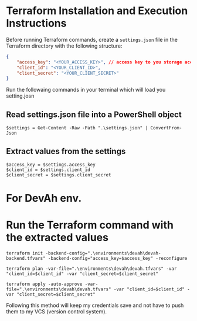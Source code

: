 # Terraform Installation and Execution Instructions

Before running Terraform commands, create a `settings.json` file in the Terraform directory with the following structure:
```json
{
    "access_key": "<YOUR_ACCESS_KEY>", // access key to you storage account in the RG the precreated by you in Azure, that needed by TF , to save the TF status.
    "client_id": "<YOUR_CLIENT_ID>",
    "client_secret": "<YOUR_CLIENT_SECRET>"
}
```
Run the followaing commands in your terminal which will load you setting.josn
## Read settings.json file into a PowerShell object

```
$settings = Get-Content -Raw -Path ".\settings.json" | ConvertFrom-Json
```


## Extract values from the settings
```
$access_key = $settings.access_key
$client_id = $settings.client_id
$client_secret = $settings.client_secret
```


# For DevAh env.
# Run the Terraform command with the extracted values

```
terraform init -backend-config=".\environments\devah\devah-backend.tfvars" -backend-config="access_key=$access_key" -reconfigure
```
```
terraform plan -var-file=".\environments\devah\devah.tfvars" -var "client_id=$client_id" -var "client_secret=$client_secret"
```
```
terraform apply -auto-approve -var-file=".\environments\devah\devah.tfvars" -var "client_id=$client_id" -var "client_secret=$client_secret"
```


Following this method will keep my credentials save and not have to push them to my VCS (version control system).